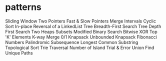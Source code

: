 # patterns
Sliding Window
Two Pointers
Fast & Slow Pointers
Merge Intervals
Cyclic Sort
In-place Reversal of a LinkedList
Tree Breadth-First Search
Tree Depth First Search
Two Heaps
Subsets
Modified Binary Search
Bitwise XOR
Top 'K' Elements
K-way Merge
0/1 Knapsack
Unbounded Knapsack
Fibonacci Numbers
Palindromic Subsequence
Longest Common Substring
Topological Sort
Trie Traversal
Number of Island
Trial & Error
Union Find
Unique Paths
